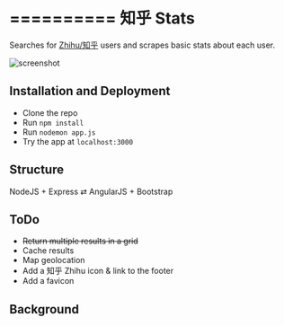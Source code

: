 ==========
知乎 Stats
==========

Searches for [Zhihu/知乎](http://www.zhihu.com/explore) users and scrapes basic stats about each user.

![screenshot](http://i.imgur.com/6xFHvs4.png)

## Installation and Deployment
* Clone the repo
* Run `npm install`
* Run `nodemon app.js` 
* Try the app at `localhost:3000`

## Structure

NodeJS + Express ⇄ AngularJS + Bootstrap

## ToDo
* ~~Return multiple results in a grid~~
* Cache results
* Map geolocation
* Add a 知乎 Zhihu icon & link to the footer
* Add a favicon

## Background
